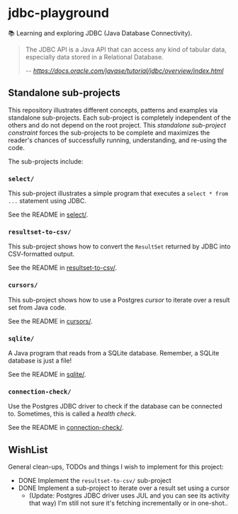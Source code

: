 # jdbc-playground

📚 Learning and exploring JDBC (Java Database Connectivity).

> The JDBC API is a Java API that can access any kind of tabular data, especially data stored in a Relational Database.
>
> -- <cite>https://docs.oracle.com/javase/tutorial/jdbc/overview/index.html</cite>

## Standalone sub-projects

This repository illustrates different concepts, patterns and examples via standalone sub-projects. Each sub-project is
completely independent of the others and do not depend on the root project. This _standalone sub-project constraint_
forces the sub-projects to be complete and maximizes the reader's chances of successfully running, understanding, and
re-using the code.

The sub-projects include:

### `select/`

This sub-project illustrates a simple program that executes a `select * from ...` statement using JDBC.

See the README in [select/](select/).

### `resultset-to-csv/`

This sub-project shows how to convert the `ResultSet` returned by JDBC into CSV-formatted output.

See the README in [resultset-to-csv/](resultset-to-csv/).

### `cursors/`

This sub-project shows how to use a Postgres *cursor* to iterate over a result set from Java code.

See the README in [cursors/](cursors/).

### `sqlite/`

A Java program that reads from a SQLite database. Remember, a SQLite database is just a file!

See the README in [sqlite/](sqlite/).

### `connection-check/`

Use the Postgres JDBC driver to check if the database can be connected to. Sometimes, this is called a *health check*.

See the README in [connection-check/](connection-check/).


## WishList

General clean-ups, TODOs and things I wish to implement for this project:

* DONE Implement the `resultset-to-csv/` sub-project
* DONE Implement a sub-project to iterate over a result set using a cursor 
  * (Update: Postgres JDBC driver uses JUL and you can see its activity that way) I'm still not sure it's fetching incrementally or in one-shot..
